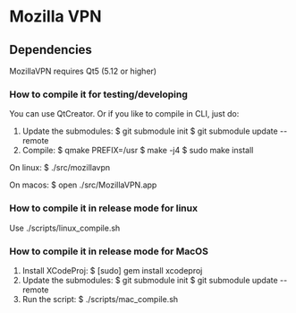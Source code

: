 # Mozilla VPN

## Dependencies

MozillaVPN requires Qt5 (5.12 or higher)

### How to compile it for testing/developing

You can use QtCreator. Or if you like to compile in CLI, just do:

1. Update the submodules:
  $ git submodule init
  $ git submodule update --remote
2. Compile:
  $ qmake PREFIX=/usr
  $ make -j4
  $ sudo make install

On linux:
$ ./src/mozillavpn

On macos:
$ open ./src/MozillaVPN.app

### How to compile it in release mode for linux

Use ./scripts/linux_compile.sh

### How to compile it in release mode for MacOS

1. Install XCodeProj:
  $ [sudo] gem install xcodeproj
2. Update the submodules:
  $ git submodule init
  $ git submodule update --remote
3. Run the script:
  $ ./scripts/mac_compile.sh

